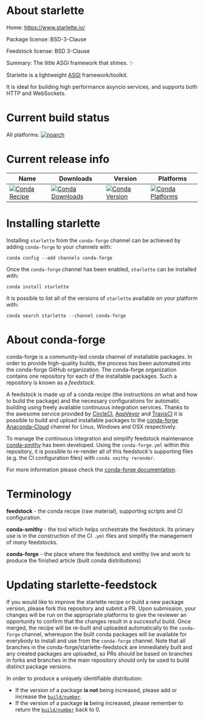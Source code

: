 About starlette
===============

Home: https://www.starlette.io/

Package license: BSD-3-Clause

Feedstock license: BSD 3-Clause

Summary: The little ASGI framework that shines. ✨

Starlette is a lightweight [ASGI](https://asgi.readthedocs.io/en/latest/)
framework/toolkit.

It is ideal for building high performance asyncio services, and supports
both HTTP and WebSockets.


Current build status
====================

All platforms:
[![noarch](https://img.shields.io/circleci/project/github/conda-forge/starlette-feedstock/master.svg?label=noarch)](https://circleci.com/gh/conda-forge/starlette-feedstock)

Current release info
====================

| Name | Downloads | Version | Platforms |
| --- | --- | --- | --- |
| [![Conda Recipe](https://img.shields.io/badge/recipe-starlette-green.svg)](https://anaconda.org/conda-forge/starlette) | [![Conda Downloads](https://img.shields.io/conda/dn/conda-forge/starlette.svg)](https://anaconda.org/conda-forge/starlette) | [![Conda Version](https://img.shields.io/conda/vn/conda-forge/starlette.svg)](https://anaconda.org/conda-forge/starlette) | [![Conda Platforms](https://img.shields.io/conda/pn/conda-forge/starlette.svg)](https://anaconda.org/conda-forge/starlette) |

Installing starlette
====================

Installing `starlette` from the `conda-forge` channel can be achieved by adding `conda-forge` to your channels with:

```
conda config --add channels conda-forge
```

Once the `conda-forge` channel has been enabled, `starlette` can be installed with:

```
conda install starlette
```

It is possible to list all of the versions of `starlette` available on your platform with:

```
conda search starlette --channel conda-forge
```


About conda-forge
=================

conda-forge is a community-led conda channel of installable packages.
In order to provide high-quality builds, the process has been automated into the
conda-forge GitHub organization. The conda-forge organization contains one repository
for each of the installable packages. Such a repository is known as a *feedstock*.

A feedstock is made up of a conda recipe (the instructions on what and how to build
the package) and the necessary configurations for automatic building using freely
available continuous integration services. Thanks to the awesome service provided by
[CircleCI](https://circleci.com/), [AppVeyor](https://www.appveyor.com/)
and [TravisCI](https://travis-ci.org/) it is possible to build and upload installable
packages to the [conda-forge](https://anaconda.org/conda-forge)
[Anaconda-Cloud](https://anaconda.org/) channel for Linux, Windows and OSX respectively.

To manage the continuous integration and simplify feedstock maintenance
[conda-smithy](https://github.com/conda-forge/conda-smithy) has been developed.
Using the ``conda-forge.yml`` within this repository, it is possible to re-render all of
this feedstock's supporting files (e.g. the CI configuration files) with ``conda smithy rerender``.

For more information please check the [conda-forge documentation](https://conda-forge.org/docs/).

Terminology
===========

**feedstock** - the conda recipe (raw material), supporting scripts and CI configuration.

**conda-smithy** - the tool which helps orchestrate the feedstock.
                   Its primary use is in the construction of the CI ``.yml`` files
                   and simplify the management of *many* feedstocks.

**conda-forge** - the place where the feedstock and smithy live and work to
                  produce the finished article (built conda distributions)


Updating starlette-feedstock
============================

If you would like to improve the starlette recipe or build a new
package version, please fork this repository and submit a PR. Upon submission,
your changes will be run on the appropriate platforms to give the reviewer an
opportunity to confirm that the changes result in a successful build. Once
merged, the recipe will be re-built and uploaded automatically to the
`conda-forge` channel, whereupon the built conda packages will be available for
everybody to install and use from the `conda-forge` channel.
Note that all branches in the conda-forge/starlette-feedstock are
immediately built and any created packages are uploaded, so PRs should be based
on branches in forks and branches in the main repository should only be used to
build distinct package versions.

In order to produce a uniquely identifiable distribution:
 * If the version of a package **is not** being increased, please add or increase
   the [``build/number``](https://conda.io/docs/user-guide/tasks/build-packages/define-metadata.html#build-number-and-string).
 * If the version of a package **is** being increased, please remember to return
   the [``build/number``](https://conda.io/docs/user-guide/tasks/build-packages/define-metadata.html#build-number-and-string)
   back to 0.
